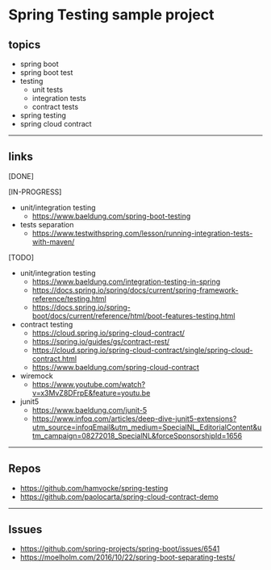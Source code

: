 # Spring Testing sample project

## topics
* spring boot
* spring boot test
* testing
	* unit tests
	* integration tests
	* contract tests
* spring testing
* spring cloud contract

---

## links
[DONE]

[IN-PROGRESS]
* unit/integration testing
	* https://www.baeldung.com/spring-boot-testing
* tests separation
	* https://www.testwithspring.com/lesson/running-integration-tests-with-maven/

[TODO]
* unit/integration testing
	* https://www.baeldung.com/integration-testing-in-spring
	* https://docs.spring.io/spring/docs/current/spring-framework-reference/testing.html
	* https://docs.spring.io/spring-boot/docs/current/reference/html/boot-features-testing.html
* contract testing
	* https://cloud.spring.io/spring-cloud-contract/
	* https://spring.io/guides/gs/contract-rest/
	* https://cloud.spring.io/spring-cloud-contract/single/spring-cloud-contract.html
	* https://www.baeldung.com/spring-cloud-contract
* wiremock
	* https://www.youtube.com/watch?v=x3MvZ8DFrpE&feature=youtu.be
* junit5
	* https://www.baeldung.com/junit-5
	* https://www.infoq.com/articles/deep-dive-junit5-extensions?utm_source=infoqEmail&utm_medium=SpecialNL_EditorialContent&utm_campaign=08272018_SpecialNL&forceSponsorshipId=1656

---

## Repos
* https://github.com/hamvocke/spring-testing
* https://github.com/paolocarta/spring-cloud-contract-demo

---

## Issues
* https://github.com/spring-projects/spring-boot/issues/6541
* https://moelholm.com/2016/10/22/spring-boot-separating-tests/
